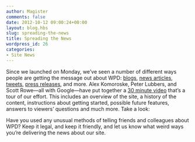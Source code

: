 ```yaml
---
author: Magister
comments: false
date: 2012-10-12 09:00:24+00:00
layout: blog.hbs
slug: spreading-the-news
title: Spreading the News
wordpress_id: 26
categories:
- Site News
---
```


Since we launched on Monday, we’ve seen a number of different ways people are getting the message out about WPD: [blogs](http://paulirish.com/2012/why-im-so-excited-about-web-platform-docs/), [ news articles](http://www.webmonkey.com/2012/10/w3c-helps-you-build-a-better-web-with-web-platform-docs/), [tweets](https://twitter.com/search?q=webplatform), [press releases](http://www.w3.org/2012/10/webplatform.html), and more. Alex Komoroske, Peter Lubbers, and Scott Rowe—all with Google—have put together a [30 minute video](https://developers.google.com/live/shows/ahNzfmdvb2dsZS1kZXZlbG9wZXJzcg4LEgVFdmVudBiomqIEDA/) that’s a tour of our effort. This includes an overview of the site, a history of the content, instructions about getting started, possible future features, answers to viewers’ questions and much more. Take a look:



Have you used any unusual methods of telling friends and colleagues about WPD? Keep it legal, and keep it friendly, and let us know what weird ways you’re delivering the news about our site.
